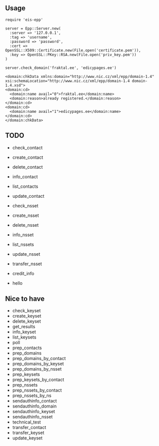 ## Usage

    require 'eis-epp'

    server = Epp::Server.new(
      :server => '127.0.0.1',
      :tag => 'username',
      :password => 'password',
      :cert => OpenSSL::X509::Certificate.new(File.open('certificate.pem')),
      :key => OpenSSL::PKey::RSA.new(File.open('priv_key.pem'))
    )
    
    server.check_domain('fraktal.ee', 'edicypages.ee')
    
    <domain:chkData xmlns:domain="http://www.nic.cz/xml/epp/domain-1.4" xsi:schemaLocation="http://www.nic.cz/xml/epp/domain-1.4 domain-1.4.xsd">
    <domain:cd>
      <domain:name avail="0">fraktal.ee</domain:name>
      <domain:reason>already registered.</domain:reason>
    </domain:cd>
    <domain:cd>
      <domain:name avail="1">edicypages.ee</domain:name>
    </domain:cd>
    </domain:chkData>

## TODO

* check_contact
* create_contact
* delete_contact
* info_contact
* list_contacts
* update_contact

* check_nsset
* create_nsset
* delete_nsset
* info_nsset
* list_nssets
* update_nsset
* transfer_nsset

* credit_info
* hello

## Nice to have

* check_keyset
* create_keyset
* delete_keyset
* get_results
* info_keyset
* list_keysets
* poll
* prep_contacts
* prep_domains
* prep_domains_by_contact
* prep_domains_by_keyset
* prep_domains_by_nsset
* prep_keysets
* prep_keysets_by_contact
* prep_nssets
* prep_nssets_by_contact
* prep_nssets_by_ns
* sendauthinfo_contact
* sendauthinfo_domain
* sendauthinfo_keyset
* sendauthinfo_nsset
* technical_test
* transfer_contact
* transfer_keyset
* update_keyset
